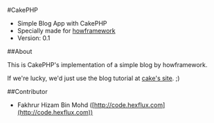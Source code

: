 #CakePHP

* Simple Blog App with CakePHP
* Specially made for [howframework](http://www.github.com/howframework/)
* Version: 0.1

##About

This is CakePHP's implementation of a simple blog by howframework.

If we're lucky, we'd just use the blog tutorial at [cake's
site](http://book.cakephp.org). ;)

##Contributor

* Fakhrur Hizam Bin Mohd ([http://code.hexflux.com](http://code.hexflux.com))
